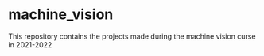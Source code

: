 # machine_vision
This repository contains the projects made during the machine vision curse in 2021-2022
